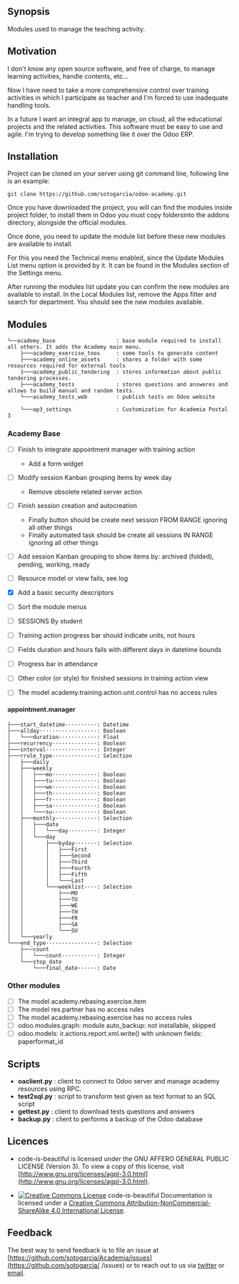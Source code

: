 ## Synopsis

Modules used to manage the teaching activity.


## Motivation

I don't know any open source software, and free of charge, to manage learning activities, handle contents, etc...

Now I have need to take a more comprehensive control over training activities in which I participate as teacher and I'm forced to use inadequate handling tools.

In a future I want an integral app to manage, on cloud, all the educational projects and the related activities. This software must be easy to use and agile. I'm trying to develop something like it over the Odoo ERP.


## Installation

Project can be cloned on your server using git command line, following line is an example:

```
git clone https://github.com/sotogarcia/odoo-academy.git
```

Once you have downloaded the project, you will can find the modules inside project folder, to install them in Odoo you must copy foldersinto the addons directory, alongside the official modules.

Once done, you need to update the module list before these new modules are available to install.

For this you need the Technical menu enabled, since the Update Modules List menu option is provided by it. It can be found in the Modules section of the Settings menu.

After running the modules list update you can confirm the new modules are available to install. In the Local Modules list, remove the Apps filter and search for department. You should see the new modules available.


## Modules

```
└──academy_base                   : base module required to install all others. It adds the Academy main menu.
    ├───academy_exercise_toos     : some tools to generate content
    ├───academy_online_assets     : shares a folder with some resources required for external tools
    ├───academy_public_tendering  : stores information about public tendering processes.
    ├───academy_tests             : stores questions and answeres and allows to build manual and random tests.
    └───academy_tests_web         : publish tests on Odoo website

    └───ap3_settings              : Customization for Academia Postal 3
```

### Academy Base

- [ ] Finish to integrate appointment manager with training action
    - Add a form widget
- [ ] Modify session Kanban grouping items by week day
    - Remove obsolete related server action
- [ ] Finish session creation and autocreation
    - Finally button should be create next session FROM RANGE ignoring all other things
    - Finally automated task should be create all sessions IN RANGE ignoring all other things
- [ ] Add session Kanban grouping to show items by: archived (folded), pending, working, ready
- [ ] Resource model or view fails, see log
- [x] Add a basic security descriptors
- [ ] Sort the module menus

- [ ] SESSIONS By student
- [ ] Training action progress bar should indicate units, not hours
- [ ] Fields duration and hours fails with different days in datetime bounds

- [ ] Progress bar in attendance
- [ ] Other color (or style) for finished sessions in training action view
- [ ] The model academy.training.action.unit.control has no access rules

####  appointment.manager

```
├───start_datetime··········: Datetime
├───allday··················: Boolean
│   └───duration············: Float
├───recurrency··············: Boolean
├───interval················: Integer
├───rrule_type··············: Selection
│   ├───daily
│   ├───weekly
│   │   ├───mo··············: Boolean
│   │   ├───tu··············: Boolean
│   │   ├───we··············: Boolean
│   │   ├───th··············: Boolean
│   │   ├───fr··············: Boolean
│   │   ├───sa··············: Boolean
│   │   └───su··············: Boolean
│   ├───monthly·············: Selection
│   │   ├───date
│   │   │   └───day·········: Integer
│   │   └───day
│   │       ├───byday·······: Selection
│   │       │   ├───First
│   │       │   ├───Second
│   │       │   ├───Third
│   │       │   ├───Fourth
│   │       │   ├───Fifth
│   │       │   └───Last
│   │       └───weeklist····: Selection
│   │           ├───MO
│   │           ├───TU
│   │           ├───WE
│   │           ├───TH
│   │           ├───FR
│   │           ├───SA
│   │           └───SU
│   └───yearly
└───end_type················: Selection
    ├───count
    │   └───count···········: Integer
    └───stop_date
        └───final_date······: Date
```

### Other modules

- [ ] The model academy.rebasing.exercise.item
- [ ] The model res.partner has no access rules
- [ ] The model academy.rebasing.exercise has no access rules
- [ ] odoo.modules.graph: module auto_backup: not installable, skipped
- [ ] odoo.models: ir.actions.report.xml.write() with unknown fields: paperformat_id

## Scripts

- **oaclient.py**   : client to connect to Odoo server and manage academy resources using RPC.
- **test2sql.py**   : script to transform test given as text format to an SQL script
- **gettest.py**    : client to download tests questions and answers
- **backup.py**     : client to performs a backup of the Odoo database


## Licences

* code-is-beautiful is licensed under the GNU AFFERO GENERAL PUBLIC LICENSE (Version 3). To view a copy of this license, visit [http://www.gnu.org/licenses/agpl-3.0.html](http://www.gnu.org/licenses/agpl-3.0.html).

* [![Creative Commons License](https://i.creativecommons.org/l/by-nc-sa/4.0/80x15.png)](http://creativecommons.org/licenses/by-nc/4.0/) code-is-beautiful Documentation is licensed under a [Creative Commons Attribution-NonCommercial-ShareAlike 4.0 International License](http://creativecommons.org/licenses/by-nc-sa/4.0/).


## Feedback

The best way to send feedback is to file an issue at [https://github.com/sotogarcia/Academia/issues](https://github.com/sotogarcia/ /issues) or to reach out to us via [twitter](https://twitter.com/jorgedenarahio) or [email](sotogarcia@gmail.com).
